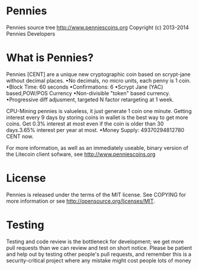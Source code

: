 Pennies
=======

Pennies source tree
http://www.penniescoins.org
Copyright (c) 2013-2014 Pennies Developers

What is Pennies?
=======
Pennies [CENT] are a unique new cryptographic coin based on scrypt-jane without decimal places.
•No decimals, no micro units, each penny is 1 coin.
•Block Time: 60 seconds
•Confirmations: 6
•Scrypt Jane (YAC) based,POW/POS Currency
•Non-divisible "token" based currency.
•Progressive diff adjusment, targeted N factor retargeting at 1 week.

CPU-Mining pennies is valueless, it just generate 1 coin one minute.
Getting interest every 9 days by storing coins in wallet is the best way to get more coins.
Get 0.3% interest at most even if the coin is older than 30 days.3.65% interest per year at most.
•Money Supply: 49370294812780 CENT now.

For more information, as well as an immediately useable, binary version of the Litecoin client sofware, see http://www.penniescoins.org


License
=======
Pennies is released under the terms of the MIT license. See  COPYING  for more information or see http://opensource.org/licenses/MIT.


Testing
=======
Testing and code review is the bottleneck for development; we get more pull requests than we can review and test on short notice. Please be patient and help out by testing other people's pull requests, and remember this is a security-critical project where any mistake might cost people lots of money




